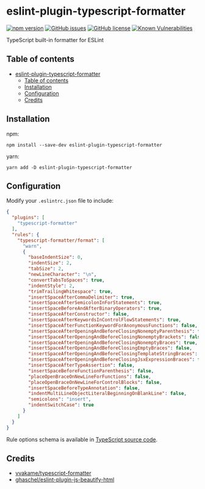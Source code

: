 # eslint-plugin-typescript-formatter

[![npm version](https://img.shields.io/npm/v/eslint-plugin-typescript-formatter.svg?maxAge=2592000)](https://www.npmjs.com/package/eslint-plugin-typescript-formatter)
[![GitHub issues](https://img.shields.io/github/issues/witcher112/eslint-plugin-typescript-formatter.svg)](https://github.com/witcher112/eslint-plugin-typescript-formatter/issues)
[![GitHub license](https://img.shields.io/badge/license-MIT-blue.svg)](https://github.com/witcher112/eslint-plugin-typescript-formatter/blob/main/LICENSE)
[![Known Vulnerabilities](https://snyk.io/test/github/witcher112/eslint-plugin-typescript-formatter/badge.svg)](https://snyk.io/test/github/witcher112/eslint-plugin-typescript-formatter)

TypeScript built-in formatter for ESLint

## Table of contents

- [eslint-plugin-typescript-formatter](#eslint-plugin-typescript-formatter)
  - [Table of contents](#table-of-contents)
  - [Installation](#installation)
  - [Configuration](#configuration)
  - [Credits](#credits)

## Installation

npm:

```shell
npm install --save-dev eslint-plugin-typescript-formatter
```

yarn:

```shell
yarn add -D eslint-plugin-typescript-formatter
```

## Configuration

Modify your `.eslintrc.json` file to include:

```json
{
  "plugins": [
    "typescript-formatter"
  ],
  "rules": {
    "typescript-formatter/format": [
      "warn",
      {
        "baseIndentSize": 0,
        "indentSize": 2,
        "tabSize": 2,
        "newLineCharacter": "\n",
        "convertTabsToSpaces": true,
        "indentStyle": 2,
        "trimTrailingWhitespace": true,
        "insertSpaceAfterCommaDelimiter": true,
        "insertSpaceAfterSemicolonInForStatements": true,
        "insertSpaceBeforeAndAfterBinaryOperators": true,
        "insertSpaceAfterConstructor": false,
        "insertSpaceAfterKeywordsInControlFlowStatements": true,
        "insertSpaceAfterFunctionKeywordForAnonymousFunctions": false,
        "insertSpaceAfterOpeningAndBeforeClosingNonemptyParenthesis": false,
        "insertSpaceAfterOpeningAndBeforeClosingNonemptyBrackets": false,
        "insertSpaceAfterOpeningAndBeforeClosingNonemptyBraces": true,
        "insertSpaceAfterOpeningAndBeforeClosingEmptyBraces": false,
        "insertSpaceAfterOpeningAndBeforeClosingTemplateStringBraces": false,
        "insertSpaceAfterOpeningAndBeforeClosingJsxExpressionBraces": false,
        "insertSpaceAfterTypeAssertion": false,
        "insertSpaceBeforeFunctionParenthesis": false,
        "placeOpenBraceOnNewLineForFunctions": false,
        "placeOpenBraceOnNewLineForControlBlocks": false,
        "insertSpaceBeforeTypeAnnotation": false,
        "indentMultiLineObjectLiteralBeginningOnBlankLine": false,
        "semicolons": "insert",
        "indentSwitchCase": true
      }
    ]
  }
}
```

Rule options schema is available in [TypeScript source code](https://github.com/microsoft/TypeScript/blob/v5.6.2/src/services/types.ts#L1184).

## Credits

* [vvakame/typescript-formatter](https://github.com/vvakame/typescript-formatter)
* [ghaschel/eslint-plugin-js-beautify-html](https://github.com/ghaschel/eslint-plugin-js-beautify-html)
